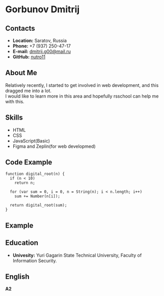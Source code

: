 # Gorbunov Dmitrij

## Contacts

- **Location:** Saratov, Russia
- **Phone:** +7 (937) 250-47-17
- **E-mail:** dmitrij.g00@mail.ru
- **GitHub:** [nutro11](https://github.com/nutro11)

## About Me

Relatively recently, I started to get involved in web development, and this dragged me into a lot.\
I would like to learn more in this area and hopefully rsschool can help me with this.

## Skills

- HTML
- CSS
- JavaScript(Basic)
- Figma and Zeplin(for web developmed)

## Code Example

```
function digital_root(n) {
  if (n < 10)
    return n;

  for (var sum = 0, i = 0, n = String(n); i < n.length; i++)
    sum += Number(n[i]);

  return digital_root(sum);
}
```

## Example

## Education

- **Univesity:** Yuri Gagarin State Technical University, Faculty of Information Security.

## English

**A2**

